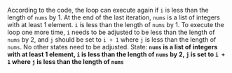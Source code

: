 According to the code, the loop can execute again if `i` is less than the length of `nums` by 1. At the end of the last iteration, `nums` is a list of integers with at least 1 element. `i` is less than the length of `nums` by 1. To execute the loop one more time, `i` needs to be adjusted to be less than the length of `nums` by 2, and `j` should be set to `i + 1` where `j` is less than the length of `nums`. No other states need to be adjusted.
State: **`nums` is a list of integers with at least 1 element, `i` is less than the length of `nums` by 2, `j` is set to `i + 1` where `j` is less than the length of `nums`**